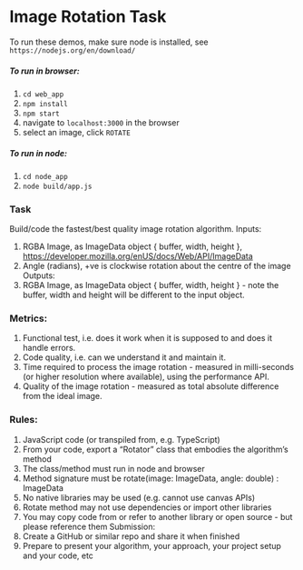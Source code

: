 # Image Rotation Task

To run these demos, make sure node is installed, see `https://nodejs.org/en/download/`

##### To run in browser:

1. `cd web_app`
2. `npm install`
3. `npm start`
4. navigate to `localhost:3000` in the browser
5. select an image, click `ROTATE`

##### To run in node:

1. `cd node_app`
2. `node build/app.js`

### Task

Build/code the fastest/best quality image rotation algorithm.
Inputs:

1. RGBA Image, as ImageData object { buffer, width, height }, https://developer.mozilla.org/enUS/docs/Web/API/ImageData
2. Angle (radians), +ve is clockwise rotation about the centre of the image
   Outputs:
3. RGBA Image, as ImageData object { buffer, width, height } - note the buffer, width and height will be
   different to the input object.

### Metrics:

1. Functional test, i.e. does it work when it is supposed to and does it handle errors.
2. Code quality, i.e. can we understand it and maintain it.
3. Time required to process the image rotation - measured in milli-seconds (or higher resolution where
   available), using the performance API.
4. Quality of the image rotation - measured as total absolute difference from the ideal image.

### Rules:

1. JavaScript code (or transpiled from, e.g. TypeScript)
2. From your code, export a “Rotator” class that embodies the algorithm’s method
3. The class/method must run in node and browser
4. Method signature must be rotate(image: ImageData, angle: double) : ImageData
5. No native libraries may be used (e.g. cannot use canvas APIs)
6. Rotate method may not use dependencies or import other libraries
7. You may copy code from or refer to another library or open source - but please reference them
   Submission:
8. Create a GitHub or similar repo and share it when finished
9. Prepare to present your algorithm, your approach, your project setup and your code, etc
